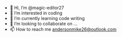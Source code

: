 - 👋 Hi, I’m @magic-editor27
- 👀 I’m interested in coding
- 🌱 I’m currently learning code writing
- 💞️ I’m looking to collaborate on ...
- 📫 How to reach me andersonmike26@outlook.com

<!---
magic-editor27/magic-editor27 is a ✨ special ✨ repository because its `README.md` (this file) appears on your GitHub profile.
You can click the Preview link to take a look at your changes.
--->
